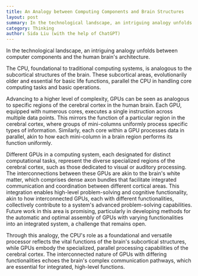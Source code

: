 ```yaml
---
title: An Analogy between Computing Components and Brain Structures
layout: post
summary: In the technological landscape, an intriguing analogy unfolds between computer components and the human brain's architecture.
category: Thinking
author: Sida Liu (with the help of ChatGPT)
---
```

In the technological landscape, an intriguing analogy unfolds between computer components and the human brain's architecture.

The CPU, foundational to traditional computing systems, is analogous to the subcortical structures of the brain. These subcortical areas, evolutionarily older and essential for basic life functions, parallel the CPU in handling core computing tasks and basic operations.

Advancing to a higher level of complexity, GPUs can be seen as analogous to specific regions of the cerebral cortex in the human brain. Each GPU, equipped with numerous cores, executes a single instruction across multiple data points. This mirrors the function of a particular region in the cerebral cortex, where groups of mini-columns uniformly process specific types of information. Similarly, each core within a GPU processes data in parallel, akin to how each mini-column in a brain region performs its function uniformly.

Different GPUs in a computing system, each designated for distinct computational tasks, represent the diverse specialized regions of the cerebral cortex, such as those dedicated to visual or auditory processing. The interconnections between these GPUs are akin to the brain's white matter, which comprises dense axon bundles that facilitate integrated communication and coordination between different cortical areas. This integration enables high-level problem-solving and cognitive functionality, akin to how interconnected GPUs, each with different functionalities, collectively contribute to a system's advanced problem-solving capabilities. Future work in this area is promising, particularly in developing methods for the automatic and optimal assembly of GPUs with varying functionalities into an integrated system, a challenge that remains open.

Through this analogy, the CPU's role as a foundational and versatile processor reflects the vital functions of the brain's subcortical structures, while GPUs embody the specialized, parallel processing capabilities of the cerebral cortex. The interconnected nature of GPUs with differing functionalities echoes the brain's complex communication pathways, which are essential for integrated, high-level functions.

